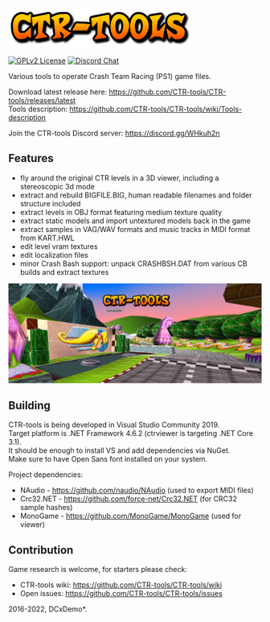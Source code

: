 ![CTR-tools](ctr-tools-logo.png)

[![GPLv2 License](https://img.shields.io/badge/License-GPL%20v2-green.svg)](https://opensource.org/licenses/GPL-2.0)
[![Discord Chat](https://img.shields.io/discord/527135227546435584.svg)](https://discord.gg/WHkuh2n)

Various tools to operate Crash Team Racing (PS1) game files.

Download latest release here: https://github.com/CTR-tools/CTR-tools/releases/latest \
Tools description: https://github.com/CTR-tools/CTR-tools/wiki/Tools-description

Join the CTR-tools Discord server: https://discord.gg/WHkuh2n

## Features
* fly around the original CTR levels in a 3D viewer, including a stereoscopic 3d mode
* extract and rebuild BIGFILE.BIG, human readable filenames and folder structure included
* extract levels in OBJ format featuring medium texture quality
* extract static models and import untextured models back in the game
* extract samples in VAG/WAV formats and music tracks in MIDI format from KART.HWL
* edit level vram textures
* edit localization files
* minor Crash Bash support: unpack CRASHBSH.DAT from various CB builds and extract textures

![CTR-tools](ctr-tools-banner.jpg)

## Building
CTR-tools is being developed in Visual Studio Community 2019.\
Target platform is .NET Framework 4.6.2 (ctrviewer is targeting .NET Core 3.1).\
It should be enough to install VS and add dependencies via NuGet. \
Make sure to have Open Sans font installed on your system.

Project dependencies:
* NAudio - https://github.com/naudio/NAudio (used to export MIDI files)
* Crc32.NET - https://github.com/force-net/Crc32.NET (for CRC32 sample hashes)
* MonoGame - https://github.com/MonoGame/MonoGame (used for viewer)

## Contribution
Game research is welcome, for starters please check:
* CTR-tools wiki: https://github.com/CTR-tools/CTR-tools/wiki
* Open issues: https://github.com/CTR-tools/CTR-tools/issues

2016-2022, DCxDemo*.
